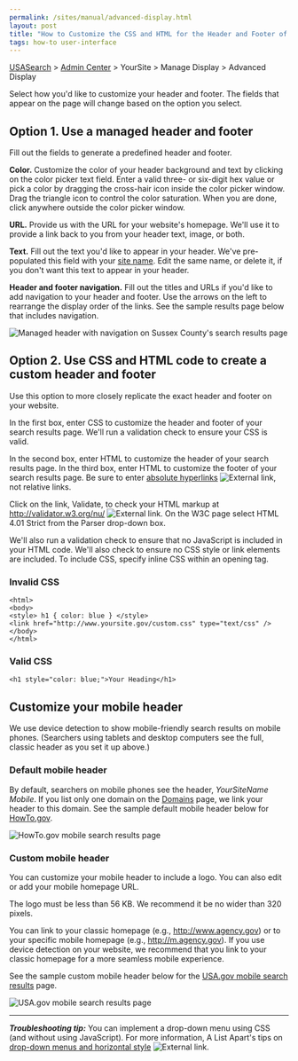 ```yaml
---
permalink: /sites/manual/advanced-display.html
layout: post
title: "How to Customize the CSS and HTML for the Header and Footer of Your Results Page"
tags: how-to user-interface
---
```

[USASearch](http://usasearch.howto.gov) > [Admin Center](https://search.usa.gov/sites) > YourSite > Manage Display > Advanced Display

Select how you'd like to customize your header and footer. The fields that appear on the page will change based on the option you select.

## Option 1. Use a managed header and footer

Fill out the fields to generate a predefined header and footer.

**Color.** Customize the color of your header background and text by clicking on the color picker text field. Enter a valid three- or six-digit hex value or pick a color by dragging the cross-hair icon  inside the color picker window. Drag the triangle icon to control the color saturation. When you are done, click anywhere outside the color picker window.

**URL.** Provide us with the URL for your website's homepage. We'll use it to provide a link back to you from your header text, image, or both.

**Text.** Fill out the text you'd like to appear in your header. We've pre-populated this field with your [site name](/sites/manual/settings.html). Edit the same name, or delete it, if you don't want this text to appear in your header.


**Header and footer navigation.** Fill out the titles and URLs if you'd like to add navigation to your header and footer. Use the arrows on the left to rearrange the display order of the links. See the sample results page below that includes navigation.

![Managed header with navigation on Sussex County's search results page](https://9fddeb862c037f6d2190-f1564c64756a8cfee25b6b19953b1d23.ssl.cf2.rackcdn.com/tumblr_m1ar9q6nXN1qid15q.png)

## Option 2. Use CSS and HTML code to create a custom header and footer

Use this option to more closely replicate the exact header and footer on your website.

In the first box, enter CSS to customize the header and footer of your search results page. We'll run a validation check to ensure your CSS is valid.

In the second box, enter HTML to customize the header of your search results page. In the third box, enter HTML to customize the footer of your search results page. Be sure to enter [absolute hyperlinks](http://webdesign.about.com/od/beginningtutorials/a/aa040502a.htm) ![External link](https://9fddeb862c037f6d2190-f1564c64756a8cfee25b6b19953b1d23.ssl.cf2.rackcdn.com/external_link.gif), not relative links.

Click on the link, Validate, to check your HTML markup at <http://validator.w3.org/nu/> ![External link](https://9fddeb862c037f6d2190-f1564c64756a8cfee25b6b19953b1d23.ssl.cf2.rackcdn.com/external_link.gif). On the W3C page select HTML 4.01 Strict from the Parser drop-down box.

We'll also run a validation check to ensure that no JavaScript is included in your HTML code. We'll also check to ensure no CSS style or link elements are included. To include CSS, specify inline CSS within an opening tag.

### Invalid CSS

    <html>
    <body>
    <style> h1 { color: blue } </style>
    <link href="http://www.yoursite.gov/custom.css" type="text/css" />
    </body>
    </html>

### Valid CSS

    <h1 style="color: blue;">Your Heading</h1>

## <a id="mobile"></a> Customize your mobile header

We use device detection to show mobile-friendly search results on mobile phones. (Searchers using tablets and desktop computers see the full, classic header as you set it up above.)

### Default mobile header

By default, searchers on mobile phones see the header, *YourSiteName Mobile*. If you list only one domain on the [Domains](/sites/manual/domains.html) page, we link your header to this domain. See the sample default mobile header below for [HowTo.gov](http://www.howto.gov).

![HowTo.gov mobile search results page](https://9fddeb862c037f6d2190-f1564c64756a8cfee25b6b19953b1d23.ssl.cf2.rackcdn.com/tumblr_meazaml0781qid15q.png)

### Custom mobile header

You can customize your mobile header to include a logo. You can also edit or add your mobile homepage URL.

The logo must be less than 56 KB. We recommend it be no wider than 320 pixels.

You can link to your classic homepage (e.g., http://www.agency.gov) or to your specific mobile homepage (e.g., http://m.agency.gov). If you use device detection on your website, we recommend that you link to your classic homepage for a more seamless mobile experience.

See the sample custom mobile header below for the [USA.gov mobile search results](http://search.usa.gov/search?affiliate=usagov&query=social+media&m=true) page.

![USA.gov mobile search results page](https://9fddeb862c037f6d2190-f1564c64756a8cfee25b6b19953b1d23.ssl.cf2.rackcdn.com/tumblr_meazs7WsWk1qid15q.png)

---

***Troubleshooting tip:*** You can implement a drop-down menu using CSS (and without using JavaScript). For more information, A List Apart's tips on [drop-down menus and horizontal style](http://alistapart.com/article/horizdropdowns) ![External link](https://9fddeb862c037f6d2190-f1564c64756a8cfee25b6b19953b1d23.ssl.cf2.rackcdn.com/external_link.gif).